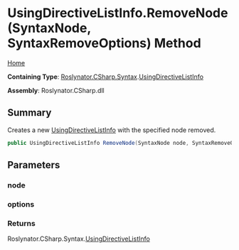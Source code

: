 # UsingDirectiveListInfo\.RemoveNode\(SyntaxNode, SyntaxRemoveOptions\) Method

[Home](../../../../../README.md)

**Containing Type**: [Roslynator.CSharp.Syntax](../../README.md)\.[UsingDirectiveListInfo](../README.md)

**Assembly**: Roslynator\.CSharp\.dll

## Summary

Creates a new [UsingDirectiveListInfo](../README.md) with the specified node removed\.

```csharp
public UsingDirectiveListInfo RemoveNode(SyntaxNode node, SyntaxRemoveOptions options)
```

## Parameters

### node





### options





### Returns

Roslynator\.CSharp\.Syntax\.[UsingDirectiveListInfo](../README.md)


